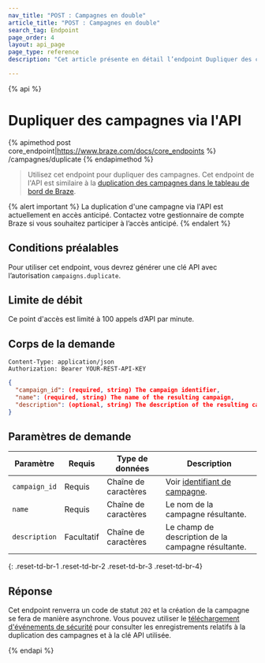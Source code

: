 ```yaml
---
nav_title: "POST : Campagnes en double"
article_title: "POST : Campagnes en double"
search_tag: Endpoint
page_order: 4
layout: api_page
page_type: reference
description: "Cet article présente en détail l’endpoint Dupliquer des campagnes."

---
```

{% api %}
# Dupliquer des campagnes via l'API
{% apimethod post core_endpoint|https://www.braze.com/docs/core_endpoints %}
/campagnes/duplicate
{% endapimethod %}

> Utilisez cet endpoint pour dupliquer des campagnes. Cet endpoint de l'API est similaire à la [duplication des campagnes dans le tableau de bord de Braze][1].

{% alert important %}
La duplication d'une campagne via l'API est actuellement en accès anticipé. Contactez votre gestionnaire de compte Braze si vous souhaitez participer à l’accès anticipé.
{% endalert %}

## Conditions préalables

Pour utiliser cet endpoint, vous devrez générer une clé API avec l’autorisation `campaigns.duplicate`.

## Limite de débit

Ce point d'accès est limité à 100 appels d’API par minute.

## Corps de la demande

```
Content-Type: application/json
Authorization: Bearer YOUR-REST-API-KEY
```

```json
{
  "campaign_id": (required, string) The campaign identifier,
  "name": (required, string) The name of the resulting campaign,
  "description": (optional, string) The description of the resulting campaign,
}
```

## Paramètres de demande

| Paramètre | Requis | Type de données | Description |
| --------- | ---------| --------- | ----------- |
|`campaign_id`| Requis | Chaîne de caractères | Voir [identifiant de campagne]({{site.baseurl}}/api/identifier_types/). |
|`name`| Requis | Chaîne de caractères | Le nom de la campagne résultante. |
|`description`| Facultatif | Chaîne de caractères | Le champ de description de la campagne résultante. |
{: .reset-td-br-1 .reset-td-br-2 .reset-td-br-3  .reset-td-br-4}


## Réponse

Cet endpoint renverra un code de statut `202` et la création de la campagne se fera de manière asynchrone. Vous pouvez utiliser le [téléchargement d'événements de sécurité][2] pour consulter les enregistrements relatifs à la duplication des campagnes et à la clé API utilisée.



[1]: {{site.baseurl}}/user_guide/engagement_tools/campaigns/managing_campaigns/duplicating_segments_and_campaigns#duplicating-segments-campaigns-and-canvases
[2]: {{site.baseurl}}/user_guide/administrative/app_settings/company_settings/security_settings/?redirected=true#security-event-download

{% endapi %}
